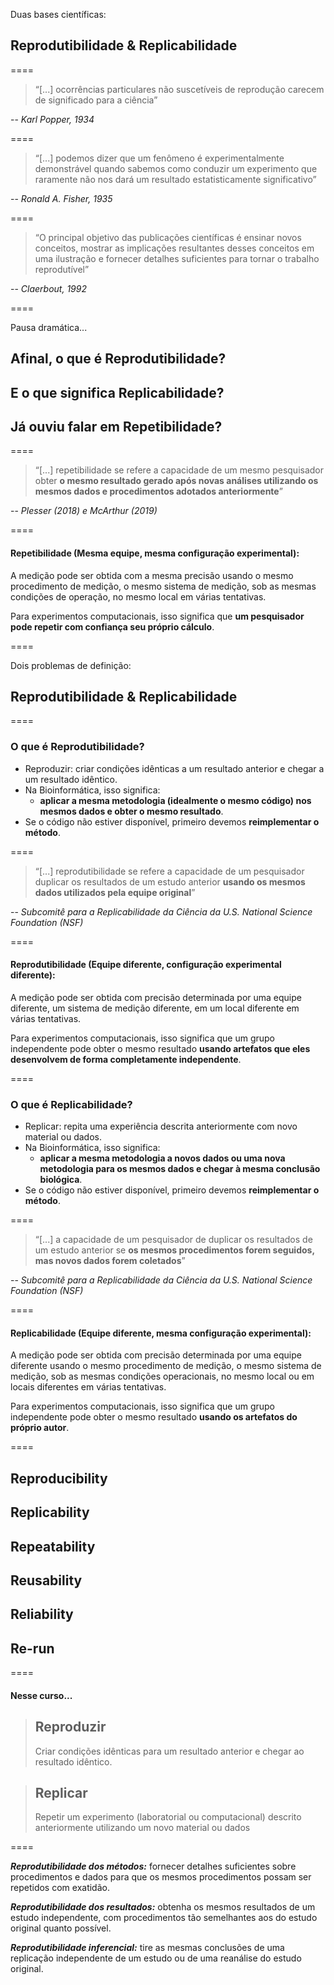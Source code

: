 Duas bases científicas:

## Reprodutibilidade & Replicabilidade

====

> “[...] ocorrências particulares não suscetíveis de reprodução carecem de significado para a ciência”

-- <cite>Karl Popper, 1934</cite>

====

> “[...] podemos dizer que um fenômeno é experimentalmente demonstrável quando sabemos como conduzir um experimento que raramente não nos dará um resultado estatisticamente significativo”

-- <cite>Ronald A. Fisher, 1935</cite>

====

> “O principal objetivo das publicações científicas é ensinar novos conceitos, mostrar as implicações resultantes desses conceitos em uma ilustração e fornecer detalhes suficientes para tornar o trabalho reprodutível”

-- <cite>Claerbout, 1992</cite>

====

Pausa dramática...

## Afinal, o que é Reprodutibilidade?
## E o que significa Replicabilidade?
## Já ouviu falar em Repetibilidade?

====

<!-- .slide: data-background="img/motivation.jpg" -->

> “[...] repetibilidade se refere a capacidade de um mesmo pesquisador obter **o mesmo resultado gerado após novas análises utilizando os mesmos dados e procedimentos adotados anteriormente**”

-- <cite>Plesser (2018) e McArthur (2019)</cite>

====

#### Repetibilidade (Mesma equipe, mesma configuração experimental): 

A medição pode ser obtida com a mesma precisão usando o mesmo procedimento de medição, o mesmo sistema de medição, sob as mesmas condições de operação, no mesmo local em várias tentativas. 

Para experimentos computacionais, isso significa que **um pesquisador pode repetir com confiança seu próprio cálculo**.

====

Dois problemas de definição:

## Reprodutibilidade & Replicabilidade

====

### O que é Reprodutibilidade?

- Reproduzir: criar condições idênticas a um resultado anterior e chegar a um resultado idêntico.
- Na Bioinformática, isso significa:
  - **aplicar a mesma metodologia (idealmente o mesmo código) nos mesmos dados e obter o mesmo resultado**.
- Se o código não estiver disponível, primeiro devemos **reimplementar o método**.

====

<!-- .slide: data-background="img/motivation.jpg" -->

> “[...] reprodutibilidade se refere a capacidade de um pesquisador duplicar os resultados de um estudo anterior **usando os mesmos dados utilizados pela equipe original**”

-- <cite>Subcomitê para a Replicabilidade da Ciência da U.S. National Science Foundation (NSF)</cite>

====

#### Reprodutibilidade (Equipe diferente, configuração experimental diferente): 

A medição pode ser obtida com precisão determinada por uma equipe diferente, um sistema de medição diferente, em um local diferente em várias tentativas. 

Para experimentos computacionais, isso significa que um grupo independente pode obter o mesmo resultado **usando artefatos que eles desenvolvem de forma completamente independente**.

====

### O que é Replicabilidade?

- Replicar: repita uma experiência descrita anteriormente com novo material ou dados.
- Na Bioinformática, isso significa:
  - **aplicar a mesma metodologia a novos dados ou uma nova metodologia para os mesmos dados e chegar à mesma conclusão biológica**.
- Se o código não estiver disponível, primeiro devemos **reimplementar o método**.

====

<!-- .slide: data-background="img/motivation.jpg" -->

> “[...] a capacidade de um pesquisador de duplicar os resultados de um estudo anterior se **os mesmos procedimentos forem seguidos, mas novos dados forem coletados**”

-- <cite>Subcomitê para a Replicabilidade da Ciência da U.S. National Science Foundation (NSF)</cite>

====

#### Replicabilidade (Equipe diferente, mesma configuração experimental): 

A medição pode ser obtida com precisão determinada por uma equipe diferente usando o mesmo procedimento de medição, o mesmo sistema de medição, sob as mesmas condições operacionais, no mesmo local ou em locais diferentes em várias tentativas. 

Para experimentos computacionais, isso significa que um grupo independente pode obter o mesmo resultado **usando os artefatos do próprio autor**.

====
## Reproducibility 
## Replicability
## Repeatability
## Reusability
## Reliability
## Re-run
====

#### Nesse curso...

> ## Reproduzir
> Criar condições idênticas para um resultado anterior e chegar ao resultado idêntico.

> ## Replicar
> Repetir um experimento (laboratorial ou computacional) descrito anteriormente utilizando um novo material ou dados

====

***Reprodutibilidade dos métodos:*** fornecer detalhes suficientes sobre procedimentos e dados para que os mesmos procedimentos possam ser repetidos com exatidão.

***Reprodutibilidade dos resultados:*** obtenha os mesmos resultados de um estudo independente, com procedimentos tão semelhantes aos do estudo original quanto possível.

***Reprodutibilidade inferencial:*** tire as mesmas conclusões de uma replicação independente de um estudo ou de uma reanálise do estudo original.
